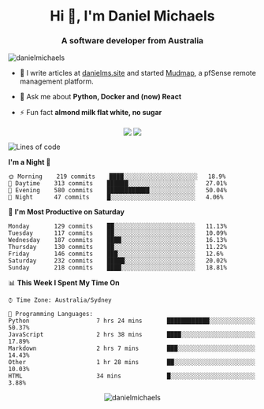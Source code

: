<h1 align="center">Hi 👋, I'm Daniel Michaels</h1>
<h3 align="center">A software developer from Australia</h3>
<p align="left"> <img src="https://komarev.com/ghpvc/?username=danielmichaels" alt="danielmichaels" /> </p>

- 📝 I write articles at [danielms.site](https://danielms.site) and started [Mudmap](https://mudmap.io?ref=danielmichaels), a pfSense remote management platform.

- 💬 Ask me about **Python, Docker and (now) React**

- ⚡ Fun fact **almond milk flat white, no sugar**

<p align="center">
<a href="https://twitter.com/dansult" target="_blank"><img align="center" src="https://img.shields.io/badge/twitter-%231DA1F2.svg?&style=for-the-badge&logo=twitter&logoColor=white"></a>
<a href="https://linkedin.com/in/daniel-michaels" target="_blank"><img align="center" src="https://img.shields.io/badge/linkedin-%230077B5.svg?&style=for-the-badge&logo=linkedin&logoColor=white"></a>
</p>

<!--START_SECTION:waka-->
![Lines of code](https://img.shields.io/badge/From%20Hello%20World%20I%27ve%20Written-383107%20lines%20of%20code-blue)

**I'm a Night 🦉** 

```text
🌞 Morning    219 commits    ████░░░░░░░░░░░░░░░░░░░░░   18.9% 
🌆 Daytime    313 commits    ██████░░░░░░░░░░░░░░░░░░░   27.01% 
🌃 Evening    580 commits    ████████████░░░░░░░░░░░░░   50.04% 
🌙 Night      47 commits     █░░░░░░░░░░░░░░░░░░░░░░░░   4.06%

```
📅 **I'm Most Productive on Saturday** 

```text
Monday       129 commits    ██░░░░░░░░░░░░░░░░░░░░░░░   11.13% 
Tuesday      117 commits    ██░░░░░░░░░░░░░░░░░░░░░░░   10.09% 
Wednesday    187 commits    ████░░░░░░░░░░░░░░░░░░░░░   16.13% 
Thursday     130 commits    ██░░░░░░░░░░░░░░░░░░░░░░░   11.22% 
Friday       146 commits    ███░░░░░░░░░░░░░░░░░░░░░░   12.6% 
Saturday     232 commits    █████░░░░░░░░░░░░░░░░░░░░   20.02% 
Sunday       218 commits    ████░░░░░░░░░░░░░░░░░░░░░   18.81%

```


📊 **This Week I Spent My Time On** 

```text
⌚︎ Time Zone: Australia/Sydney

💬 Programming Languages: 
Python                   7 hrs 24 mins       ████████████░░░░░░░░░░░░░   50.37% 
JavaScript               2 hrs 38 mins       ████░░░░░░░░░░░░░░░░░░░░░   17.89% 
Markdown                 2 hrs 7 mins        ███░░░░░░░░░░░░░░░░░░░░░░   14.43% 
Other                    1 hr 28 mins        ██░░░░░░░░░░░░░░░░░░░░░░░   10.03% 
HTML                     34 mins             █░░░░░░░░░░░░░░░░░░░░░░░░   3.88%

```


<!--END_SECTION:waka-->

<p align="center"> <img src="https://github-readme-stats.vercel.app/api?username=danielmichaels&show_icons=true" alt="danielmichaels" /> </p>

